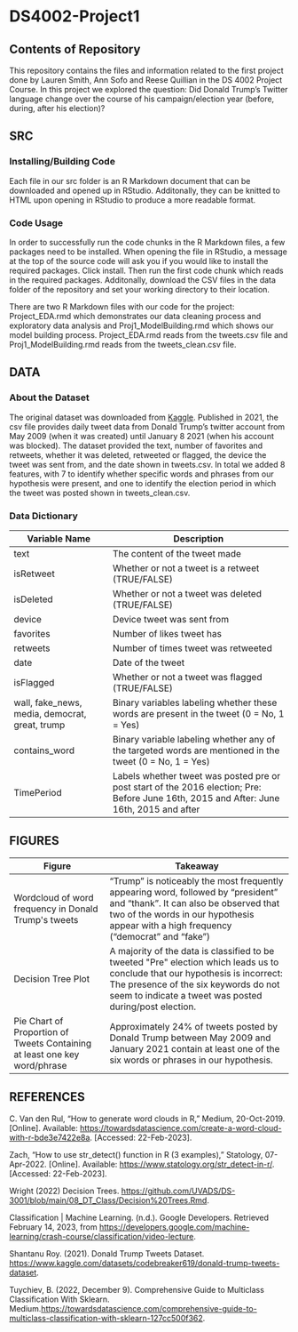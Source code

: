 # DS4002-Project1

## Contents of Repository
This repository contains the files and information related to the first project done by Lauren Smith, Ann Sofo and Reese Quillian in the DS 4002 Project Course. In this project we explored the question: Did Donald Trump’s Twitter language change over the course of his campaign/election year (before, during, after his election)?

## SRC

### Installing/Building Code
Each file in our src folder is an R Markdown document that can be downloaded and opened up in RStudio. Additonally, they can be knitted to HTML upon opening in RStudio to produce a more readable format. 

### Code Usage
In order to successfully run the code chunks in the R Markdown files, a few packages need to be installed. When opening the file in RStudio, a message at the top of the source code will ask you if you would like to install the required packages. Click install. Then run the first code chunk which reads in the required packages. Additonally, download the CSV files in the data folder of the repository and set your working directory to their location. 

There are two R Markdown files with our code for the project: Project_EDA.rmd which demonstrates our data cleaning process and exploratory data analysis and Proj1_ModelBuilding.rmd which shows our model building process. Project_EDA.rmd reads from the tweets.csv file and Proj1_ModelBuilding.rmd reads from the tweets_clean.csv file. 


## DATA

### About the Dataset
The original dataset was downloaded from [Kaggle](https://www.kaggle.com/datasets/codebreaker619/donald-trump-tweets-dataset). Published in 2021, the csv file provides daily tweet data from Donald Trump’s twitter account from May 2009 (when it was created) until January 8 2021 (when his account was blocked). The dataset provided the text, number of favorites and retweets, whether it was deleted, retweeted or flagged, the device the tweet was sent from, and the date shown in tweets.csv. In total we added 8 features, with 7 to identify whether specific words and phrases from our hypothesis were present, and one to identify the election period in which the tweet was posted shown in tweets_clean.csv. 


### Data Dictionary

| Variable Name  | Description  |
|---|---|
| text  | The content of the tweet made  |
| isRetweet  | Whether or not a tweet is a retweet (TRUE/FALSE)  |
| isDeleted  | Whether or not a tweet was deleted (TRUE/FALSE)  |
| device  | Device tweet was sent from |
| favorites  | Number of likes tweet has  |
| retweets  | Number of times tweet was retweeted  |
|  date | Date of the tweet  |
| isFlagged  | Whether or not a tweet was flagged (TRUE/FALSE)  |
|  wall, fake_news, media, democrat, great, trump | Binary variables labeling whether these words are present in the tweet (0 = No, 1 = Yes)  |
| contains_word  | Binary variable labeling whether any of the targeted words are mentioned in the tweet (0 = No, 1 = Yes)  |
| TimePeriod  | Labels whether tweet was posted pre or post start of the 2016 election; Pre: Before June 16th, 2015 and After: June 16th, 2015 and after |


## FIGURES

| Figure  | Takeaway  |
|---|---|
| Wordcloud of word frequency in Donald Trump's tweets | “Trump” is noticeably the most frequently appearing word, followed by “president” and “thank”. It can also be observed that two of the words in our hypothesis appear with a high frequency (“democrat” and “fake”) |
| Decision Tree Plot | A majority of the data is classified to be tweeted "Pre" election which leads us to conclude that our hypothesis is incorrect: The presence of the six keywords do not seem to indicate a tweet was posted during/post election. | 
| Pie Chart of Proportion of Tweets Containing at least one key word/phrase | Approximately 24% of tweets posted by Donald Trump between May 2009 and January 2021 contain at least one of the six words or phrases in our hypothesis. |
 


## REFERENCES

C.  Van den Rul, “How to generate word clouds in R,” Medium, 20-Oct-2019. [Online]. Available: https://towardsdatascience.com/create-a-word-cloud-with-r-bde3e7422e8a. [Accessed: 22-Feb-2023]. 

Zach, “How to use str_detect() function in R (3 examples),” Statology, 07-Apr-2022. [Online]. Available: https://www.statology.org/str_detect-in-r/. [Accessed: 22-Feb-2023]. 

Wright (2022) Decision Trees. https://github.com/UVADS/DS-3001/blob/main/08_DT_Class/Decision%20Trees.Rmd.

Classification | Machine Learning. (n.d.). Google Developers. Retrieved February 14, 2023, from https://developers.google.com/machine-learning/crash-course/classification/video-lecture.

Shantanu Roy. (2021). Donald Trump Tweets Dataset. https://www.kaggle.com/datasets/codebreaker619/donald-trump-tweets-dataset.

Tuychiev, B. (2022, December 9). Comprehensive Guide to Multiclass Classification With Sklearn. Medium.https://towardsdatascience.com/comprehensive-guide-to-multiclass-classification-with-sklearn-127cc500f362.


